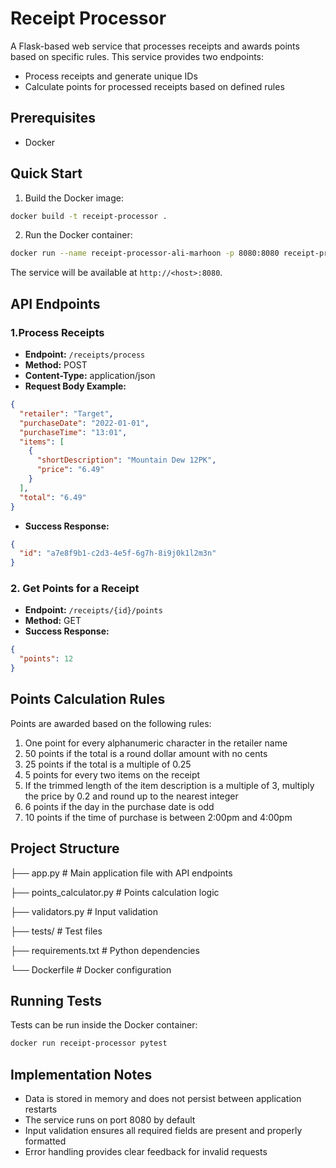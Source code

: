 # Receipt Processor

A Flask-based web service that processes receipts and awards points based on specific rules. This service provides two endpoints:

- Process receipts and generate unique IDs
- Calculate points for processed receipts based on defined rules

## Prerequisites

- Docker

## Quick Start

1. Build the Docker image:

```bash
docker build -t receipt-processor .
```

2. Run the Docker container:

```bash
docker run --name receipt-processor-ali-marhoon -p 8080:8080 receipt-processor
```

The service will be available at `http://<host>:8080`.

## API Endpoints

### 1.Process Receipts

- **Endpoint:** `/receipts/process`
- **Method:** POST
- **Content-Type:** application/json
- **Request Body Example:**

```json
{
  "retailer": "Target",
  "purchaseDate": "2022-01-01",
  "purchaseTime": "13:01",
  "items": [
    {
      "shortDescription": "Mountain Dew 12PK",
      "price": "6.49"
    }
  ],
  "total": "6.49"
}
```

- **Success Response:**

```json
{
  "id": "a7e8f9b1-c2d3-4e5f-6g7h-8i9j0k1l2m3n"
}
```

### 2. Get Points for a Receipt

- **Endpoint:** `/receipts/{id}/points`
- **Method:** GET
- **Success Response:**

```json
{
  "points": 12
}
```

## Points Calculation Rules

Points are awarded based on the following rules:

1. One point for every alphanumeric character in the retailer name
2. 50 points if the total is a round dollar amount with no cents
3. 25 points if the total is a multiple of 0.25
4. 5 points for every two items on the receipt
5. If the trimmed length of the item description is a multiple of 3, multiply the price by 0.2 and round up to the nearest integer
6. 6 points if the day in the purchase date is odd
7. 10 points if the time of purchase is between 2:00pm and 4:00pm

## Project Structure

├── app.py # Main application file with API endpoints

├── points_calculator.py # Points calculation logic

├── validators.py # Input validation

├── tests/ # Test files

├── requirements.txt # Python dependencies

└── Dockerfile # Docker configuration

## Running Tests

Tests can be run inside the Docker container:

```bash
docker run receipt-processor pytest
```

## Implementation Notes

- Data is stored in memory and does not persist between application restarts
- The service runs on port 8080 by default
- Input validation ensures all required fields are present and properly formatted
- Error handling provides clear feedback for invalid requests
